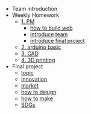 <!-- 侧边栏 docs/_sidebar.md -->
- Team introduction
- Weekly Homework
  - [1. PM]()
    - [how to build web](class/1pm/1pm-web.md)
    - [introduce team]()
    - [introduce final project]()
  - [2. arduino basic]()
  - [3. CAD]()
  - [4. 3D printing]()
- Final project
  - [topic]()
  - [innovation]()
  - [market]()
  - [how to design]()
  - [how to make]()
  - [SDGs]()